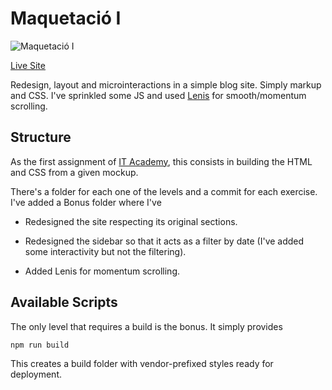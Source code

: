 # Maquetació I

![Maquetació I](/nivell-4-bonus/images/screenshot.png)

[Live Site](https://react-sprint-1.netlify.app/)

Redesign, layout and microinteractions in a simple blog site. Simply markup and CSS. I've sprinkled some JS and used [Lenis](https://lenis.studiofreight.com/) for smooth/momentum scrolling.

## Structure

As the first assignment of [IT Academy](https://www.barcelonactiva.cat/es/itacademy), this consists in building the HTML and CSS from a given mockup.

There's a folder for each one of the levels and a commit for each exercise.
I've added a Bonus folder where I've

- Redesigned the site respecting its original sections.

- Redesigned the sidebar so that it acts as a filter by date (I've added some interactivity but not the filtering).

- Added Lenis for momentum scrolling.

## Available Scripts

The only level that requires a build is the bonus. It simply provides

```
npm run build
```

This creates a build folder with vendor-prefixed styles ready for deployment.
